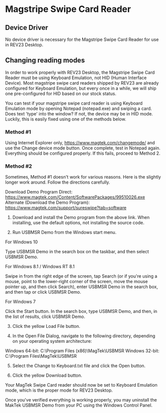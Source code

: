 # Magstripe Swipe Card Reader

## Device Driver

No device driver is necessary for the Magstripe Swipe Card Reader for use in REV23 Desktop.

## Changing reading modes

In order to work properly with REV23 Desktop, the Magstripe Swipe Card Reader must be using Keyboard Emulation, not HID  (Human Interface Device). Most magstripe swipe card readers shipped by REV23 are already configured for Keyboard Emulation, but every once in a while, we will ship one pre-configured for HID based on our stock status.

You can test if your magstripe swipe card reader is using Keyboard Emulation mode by opening Notepad (notepad.exe) and swiping a card. Does text 'type' into the window? If not, the device may be in HID mode. Luckily, this is easily fixed using one of the methods below.

### Method #1
Using Internet Explorer only, https://www.magtek.com/changemode/ and use the Change device mode button. Once complete, test in Notepad again. Everything should be configured properly. If this fails, proceed to Method 2.

### Method #2
Sometimes, Method #1 doesn't work for various reasons. Here is the slightly longer work around. Follow the directions carefully.

 Download Demo Program Direct: https://www.magtek.com/Content/SoftwarePackages/99510026.exe
 Alternate (Download the Demo Program): https://www.magtek.com/support/sureswipe?tab=software

1) Download and install the Demo program from the above link. When installing, use the default options, not installing the source code.

2) Run USBMSR Demo from the Windows start menu.

For Windows 10

Type USBMSR Demo in the search box on the taskbar, and then select USBMSR Demo.

For Windows 8.1 / Windows RT 8.1 

Swipe in from the right edge of the screen, tap Search (or if you're using a mouse, point to the lower-right corner of the screen, move the mouse pointer up, and then click Search), enter USBMSR Demo in the search box, and then tap or click USBMSR Demo.

For Windows 7

Click the Start button. In the search box, type USBMSR Demo, and then, in the list of results, click USBMSR Demo.


3) Click the yellow Load File button.

4) In the Open File Dialog, navigate to the following directory, depending on your operating system architecture:

Windows 64-bit: C:\Program Files (x86)\MagTek\USBMSR
Windows 32-bit: C:\Program Files\MagTek\USBMSR

5) Select the Change to Keyboard.txt file and click the Open button.



6) Click the yellow Download button.



Your MagTek Swipe Card reader should now be set to Keyboard Emulation mode, which is the proper mode for REV23 Desktop.

Once you've verified everything is working properly, you may uninstall the MakTek USBMSR Demo from your PC using the Windows Control Panel.